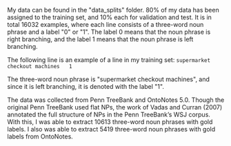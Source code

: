My data can be found in the "data_splits" folder. 80% of my data has been assigned to the training set, and 10% each for validation and test. It is in total 16032 examples, where each line consists of a three-word noun phrase and a label "0" or "1". The label 0 means that the noun phrase is right branching, and the label 1 means that the noun phrase is left branching.

The following line is an example of a line in my training set:
`supermarket checkout machines   1`

The three-word noun phrase is "supermarket checkout machines", and since it is left branching, it is denoted with the label "1".

The data was collected from Penn TreeBank and OntoNotes 5.0. Though the original Penn TreeBank used flat NPs, the work of Vadas and Curran (2007) annotated the full structure of NPs in the Penn TreeBank’s WSJ corpus. With this, I was able to extract 10613 three-word noun phrases with gold labels. I also was able to extract 5419 three-word noun phrases with gold labels from OntoNotes. 
